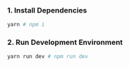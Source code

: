 ### 1. Install Dependencies

```bash
yarn # npm i
```

### 2. Run Development Environment

```bash
yarn run dev # npm run dev